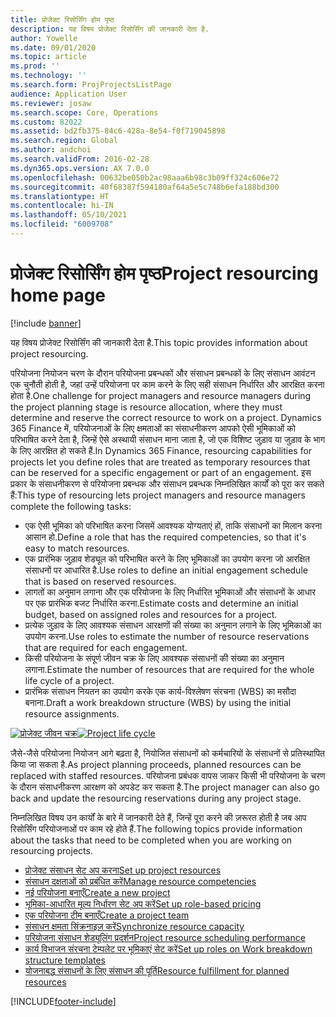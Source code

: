 ```yaml
---
title: प्रोजेक्ट रिसोर्सिंग होम पृष्ठ
description: यह विषय प्रोजेक्ट रिसोर्सिंग की जानकारी देता है.
author: Yowelle
ms.date: 09/01/2020
ms.topic: article
ms.prod: ''
ms.technology: ''
ms.search.form: ProjProjectsListPage
audience: Application User
ms.reviewer: josaw
ms.search.scope: Core, Operations
ms.custom: 82022
ms.assetid: bd2fb375-84c6-428a-8e54-f0f719045898
ms.search.region: Global
ms.author: andchoi
ms.search.validFrom: 2016-02-28
ms.dyn365.ops.version: AX 7.0.0
ms.openlocfilehash: 00632be050b2ac98aaa6b98c3b09ff324c606e72
ms.sourcegitcommit: 40f68387f594180af64a5e5c748b6efa188bd300
ms.translationtype: HT
ms.contentlocale: hi-IN
ms.lasthandoff: 05/10/2021
ms.locfileid: "6009708"
---
```

# <a name="project-resourcing-home-page"></a><span data-ttu-id="ff02a-103">प्रोजेक्ट रिसोर्सिंग होम पृष्ठ</span><span class="sxs-lookup"><span data-stu-id="ff02a-103">Project resourcing home page</span></span>

[!include [banner](../includes/banner.md)]

<span data-ttu-id="ff02a-104">यह विषय प्रोजेक्ट रिसोर्सिंग की जानकारी देता है.</span><span class="sxs-lookup"><span data-stu-id="ff02a-104">This topic provides information about project resourcing.</span></span>

<span data-ttu-id="ff02a-105">परियोजना नियोजन चरण के दौरान परियोजना प्रबन्धकों और संसाधन प्रबन्धकों के लिए संसाधन आवंटन एक चुनौती होती है, जहां उन्हें परियोजना पर काम करने के लिए सही संसाधन निर्धारित और आरक्षित करना होता है.</span><span class="sxs-lookup"><span data-stu-id="ff02a-105">One challenge for project managers and resource managers during the project planning stage is resource allocation, where they must determine and reserve the correct resource to work on a project.</span></span> <span data-ttu-id="ff02a-106">Dynamics 365 Finance में, परियोजनाओं के लिए क्षमताओं का संसाधनीकरण आपको ऐसी भूमिकाओं को परिभाषित करने देता है, जिन्हें ऐसे अस्थायी संसाधन माना जाता है, जो एक विशिष्ट जुड़ाव या जुड़ाव के भाग के लिए आरक्षित हो सकते हैं.</span><span class="sxs-lookup"><span data-stu-id="ff02a-106">In Dynamics 365 Finance, resourcing capabilities for projects let you define roles that are treated as temporary resources that can be reserved for a specific engagement or part of an engagement.</span></span> <span data-ttu-id="ff02a-107">इस प्रकार के संसाधनीकरण से परियोजना प्रबन्धक और संसाधन प्रबन्धक निम्नलिखित कार्यों को पूरा कर सकते हैं:</span><span class="sxs-lookup"><span data-stu-id="ff02a-107">This type of resourcing lets project managers and resource managers complete the following tasks:</span></span>

- <span data-ttu-id="ff02a-108">एक ऐसी भूमिका को परिभाषित करना जिसमें आवश्यक योग्यताएं हों, ताकि संसाधनों का मिलान करना आसान हो.</span><span class="sxs-lookup"><span data-stu-id="ff02a-108">Define a role that has the required competencies, so that it's easy to match resources.</span></span>
- <span data-ttu-id="ff02a-109">एक प्रारंभिक जुड़ाव शेड्यूल को परिभाषित करने के लिए भूमिकाओं का उपयोग करना जो आरक्षित संसाधनों पर आधारित है.</span><span class="sxs-lookup"><span data-stu-id="ff02a-109">Use roles to define an initial engagement schedule that is based on reserved resources.</span></span>
- <span data-ttu-id="ff02a-110">लागतों का अनुमान लगाना और एक परियोजना के लिए निर्धारित भूमिकाओं और संसाधनों के आधार पर एक प्रारंभिक बजट निर्धारित करना.</span><span class="sxs-lookup"><span data-stu-id="ff02a-110">Estimate costs and determine an initial budget, based on assigned roles and resources for a project.</span></span>
- <span data-ttu-id="ff02a-111">प्रत्येक जुड़ाव के लिए आवश्यक संसाधन आरक्षणों की संख्या का अनुमान लगाने के लिए भूमिकाओं का उपयोग करना.</span><span class="sxs-lookup"><span data-stu-id="ff02a-111">Use roles to estimate the number of resource reservations that are required for each engagement.</span></span>
- <span data-ttu-id="ff02a-112">किसी परियोजना के संपूर्ण जीवन चक्र के लिए आवश्यक संसाधनों की संख्या का अनुमान लगाना.</span><span class="sxs-lookup"><span data-stu-id="ff02a-112">Estimate the number of resources that are required for the whole life cycle of a project.</span></span>
- <span data-ttu-id="ff02a-113">प्रारंभिक संसाधन नियतन का उपयोग करके एक कार्य-विश्लेषण संरचना (WBS) का मसौदा बनाना.</span><span class="sxs-lookup"><span data-stu-id="ff02a-113">Draft a work breakdown structure (WBS) by using the initial resource assignments.</span></span>

<span data-ttu-id="ff02a-114">[![प्रोजेक्ट जीवन चक्र](./media/projectresourcing02-1024x812.jpg)](./media/projectresourcing02.jpg)</span><span class="sxs-lookup"><span data-stu-id="ff02a-114">[![Project life cycle](./media/projectresourcing02-1024x812.jpg)](./media/projectresourcing02.jpg)</span></span>

<span data-ttu-id="ff02a-115">जैसे-जैसे परियोजना नियोजन आगे बढ़ता है, नियोजित संसाधनों को कर्मचारियों के संसाधनों से प्रतिस्थापित किया जा सकता है.</span><span class="sxs-lookup"><span data-stu-id="ff02a-115">As project planning proceeds, planned resources can be replaced with staffed resources.</span></span> <span data-ttu-id="ff02a-116">परियोजना प्रबंधक वापस जाकर किसी भी परियोजना के चरण के दौरान संसाधनीकरण आरक्षण को अपडेट कर सकता है.</span><span class="sxs-lookup"><span data-stu-id="ff02a-116">The project manager can also go back and update the resourcing reservations during any project stage.</span></span>

<span data-ttu-id="ff02a-117">निम्नलिखित विषय उन कार्यों के बारे में जानकारी देते हैं, जिन्हें पूरा करने की ज़रूरत होती है जब आप रिसोर्सिंग परियोजनाओं पर काम रहे होते हैं.</span><span class="sxs-lookup"><span data-stu-id="ff02a-117">The following topics provide information about the tasks that need to be completed when you are working on resourcing projects.</span></span>

- [<span data-ttu-id="ff02a-118">प्रोजेक्ट संसाधन सेट अप करना</span><span class="sxs-lookup"><span data-stu-id="ff02a-118">Set up project resources</span></span>](set-up-project-resources.md)
- [<span data-ttu-id="ff02a-119">संसाधन दक्षताओं को प्रबंधित करें</span><span class="sxs-lookup"><span data-stu-id="ff02a-119">Manage resource competencies</span></span>](manage-resource-competencies.md)
- [<span data-ttu-id="ff02a-120">नई परियोजना बनाएँ</span><span class="sxs-lookup"><span data-stu-id="ff02a-120">Create a new project</span></span>](create-new-project.md)
- [<span data-ttu-id="ff02a-121">भूमिका-आधारित मूल्य निर्धारण सेट अप करें</span><span class="sxs-lookup"><span data-stu-id="ff02a-121">Set up role-based pricing</span></span>](set-up-role-based-pricing.md)
- [<span data-ttu-id="ff02a-122">एक परियोजना टीम बनाएँ</span><span class="sxs-lookup"><span data-stu-id="ff02a-122">Create a project team</span></span>](create-project-team.md)
- [<span data-ttu-id="ff02a-123">संसाधन क्षमता सिंक्रनाइज़ करें</span><span class="sxs-lookup"><span data-stu-id="ff02a-123">Synchronize resource capacity</span></span>](synchronize-resource-capacity.md)
- [<span data-ttu-id="ff02a-124">परियोजना संसाधन शेड्यूलिंग प्रदर्शन</span><span class="sxs-lookup"><span data-stu-id="ff02a-124">Project resource scheduling performance</span></span>](project-scheduling-performance.md)
- [<span data-ttu-id="ff02a-125">कार्य विभाजन संरचना टेम्पलेट पर भूमिकाएं सेट करें</span><span class="sxs-lookup"><span data-stu-id="ff02a-125">Set up roles on Work breakdown structure templates</span></span>](set-up-roles-wbs-template.md)
- [<span data-ttu-id="ff02a-126">योजनाबद्ध संसाधनों के लिए संसाधन की पूर्ति</span><span class="sxs-lookup"><span data-stu-id="ff02a-126">Resource fulfillment for planned resources</span></span>](resource-fulfillment-planned-resources.md)


[!INCLUDE[footer-include](../includes/footer-banner.md)]